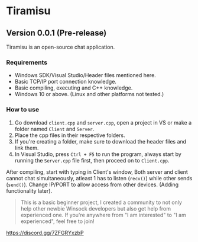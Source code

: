 # Tiramisu
## Version 0.0.1 (Pre-release)
Tiramisu is an open-source chat application.

### Requirements
- Windows SDK/Visual Studio/Header files mentioned here.
- Basic TCP/IP port connection knowledge.
- Basic compiling, executing and C++ knowledge.
- Windows 10 or above. (Linux and other platforms not tested.)

### How to use
1. Go download `client.cpp` and `server.cpp`, open a project in VS or make a folder named `Client` and `Server`. 
2. Place the cpp files in their respective folders. 
3. If you're creating a folder, make sure to download the header files and link them. 
4. In Visual Studio, press `Ctrl + F5` to run the program, always start by running the `Server.cpp` file first, then proceed on to `Client.cpp`.

After compiling, start with typing in Client's window, Both server and client cannot chat simultaneously, atleast 1 has to listen (`recv()`) while other sends (`send()`).
Change IP/PORT to allow access from other devices. (Adding functionality later).


> This is a basic beginner project, I created a community to not only help other newbie Winsock developers but also get help from experienced one. If you're anywhere from "I am interested" to "I am experienced", feel free to join!

https://discord.gg/7ZFGRYxzbP
